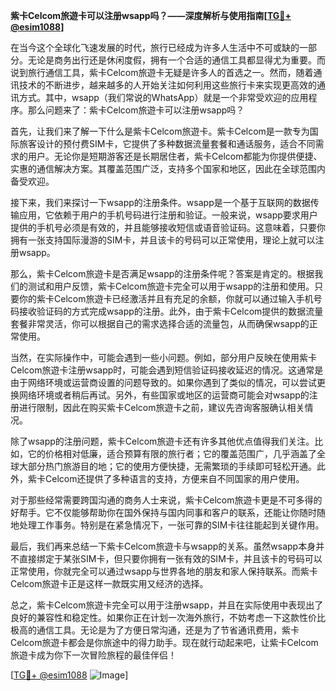 **紫卡Celcom旅遊卡可以注册wsapp吗？——深度解析与使用指南[[TG💪+ @esim1088](https://t.me/s/esim1088)]**

在当今这个全球化飞速发展的时代，旅行已经成为许多人生活中不可或缺的一部分。无论是商务出行还是休闲度假，拥有一个合适的通信工具都显得尤为重要。而说到旅行通信工具，紫卡Celcom旅遊卡无疑是许多人的首选之一。然而，随着通讯技术的不断进步，越来越多的人开始关注如何利用这些旅行卡来实现更高效的通讯方式。其中，wsapp（我们常说的WhatsApp）就是一个非常受欢迎的应用程序。那么问题来了：紫卡Celcom旅遊卡可以注册wsapp吗？

首先，让我们来了解一下什么是紫卡Celcom旅遊卡。紫卡Celcom是一款专为国际旅客设计的预付费SIM卡，它提供了多种数据流量套餐和通话服务，适合不同需求的用户。无论你是短期游客还是长期居住者，紫卡Celcom都能为你提供便捷、实惠的通信解决方案。其覆盖范围广泛，支持多个国家和地区，因此在全球范围内备受欢迎。

接下来，我们来探讨一下wsapp的注册条件。wsapp是一个基于互联网的数据传输应用，它依赖于用户的手机号码进行注册和验证。一般来说，wsapp要求用户提供的手机号必须是有效的，并且能够接收短信或语音验证码。这意味着，只要你拥有一张支持国际漫游的SIM卡，并且该卡的号码可以正常使用，理论上就可以注册wsapp。

那么，紫卡Celcom旅遊卡是否满足wsapp的注册条件呢？答案是肯定的。根据我们的测试和用户反馈，紫卡Celcom旅遊卡完全可以用于wsapp的注册和使用。只要你的紫卡Celcom旅遊卡已经激活并且有充足的余额，你就可以通过输入手机号码接收验证码的方式完成wsapp的注册。此外，由于紫卡Celcom提供的数据流量套餐非常灵活，你可以根据自己的需求选择合适的流量包，从而确保wsapp的正常使用。

当然，在实际操作中，可能会遇到一些小问题。例如，部分用户反映在使用紫卡Celcom旅遊卡注册wsapp时，可能会遇到短信验证码接收延迟的情况。这通常是由于网络环境或运营商设置的问题导致的。如果你遇到了类似的情况，可以尝试更换网络环境或者稍后再试。另外，有些国家或地区的运营商可能会对wsapp的注册进行限制，因此在购买紫卡Celcom旅遊卡之前，建议先咨询客服确认相关情况。

除了wsapp的注册问题，紫卡Celcom旅遊卡还有许多其他优点值得我们关注。比如，它的价格相对低廉，适合预算有限的旅行者；它的覆盖范围广，几乎涵盖了全球大部分热门旅游目的地；它的使用方便快捷，无需繁琐的手续即可轻松开通。此外，紫卡Celcom还提供了多种语言的支持，方便来自不同国家的用户使用。

对于那些经常需要跨国沟通的商务人士来说，紫卡Celcom旅遊卡更是不可多得的好帮手。它不仅能够帮助你在国外保持与国内同事和客户的联系，还能让你随时随地处理工作事务。特别是在紧急情况下，一张可靠的SIM卡往往能起到关键作用。

最后，我们再来总结一下紫卡Celcom旅遊卡与wsapp的关系。虽然wsapp本身并不直接绑定于某张SIM卡，但只要你拥有一张有效的SIM卡，并且该卡的号码可以正常使用，你就完全可以通过wsapp与世界各地的朋友和家人保持联系。而紫卡Celcom旅遊卡正是这样一款既实用又经济的选择。

总之，紫卡Celcom旅遊卡完全可以用于注册wsapp，并且在实际使用中表现出了良好的兼容性和稳定性。如果你正在计划一次海外旅行，不妨考虑一下这款性价比极高的通信工具。无论是为了方便日常沟通，还是为了节省通讯费用，紫卡Celcom旅遊卡都会是你旅途中的得力助手。现在就行动起来吧，让紫卡Celcom旅遊卡成为你下一次冒险旅程的最佳伴侣！

[[TG💪+ @esim1088](https://t.me/s/esim1088) ![Image](https://i.postimg.cc/4NQfJmqS/Snipaste-2025-05-13-00-14-12.png)]